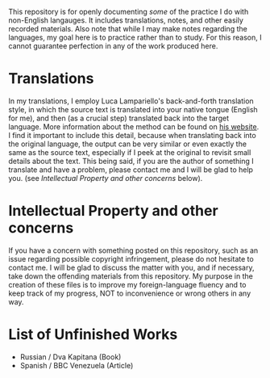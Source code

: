 This repository is for openly documenting *some* of the practice I do with non-English langauges. It includes translations, notes, and other easily recorded materials.
Also note that while I may make notes regarding the languages, my goal here is to practice rather than to study. For this reason, I cannot guarantee perfection in any of the work produced here.

Translations
============
In my translations, I employ Luca Lampariello's back-and-forth translation style, in which the source text is translated into your native tongue (English for me), and then (as a crucial step) translated back into the target language. More information about the method can be found on [his website](https://www.thepolyglotdream.com/).
I find it important to include this detail, because when translating back into the original language, the output can be very similar or even exactly the same as the source text, especially if I peek at the original to revisit small details about the text. This being said, if you are the author of something I translate and have a problem, please contact me and I will be glad to help you. (see *Intellectual Property and other concerns* below).

Intellectual Property and other concerns
========================================
If you have a concern with something posted on this repository, such as an issue regarding possible copyright infringement, please do not hesitate to contact me. I will be glad to discuss the matter with you, and if necessary, take down the offending materials from this repository. My purpose in the creation of these files is to improve my foreign-language fluency and to keep track of my progress, NOT to inconvenience or wrong others in any way.

List of Unfinished Works
========================
* Russian / Dva Kapitana (Book)
* Spanish / BBC Venezuela (Article)

